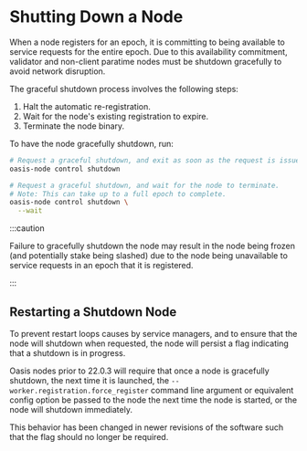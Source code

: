 # Shutting Down a Node

When a node registers for an epoch, it is committing to being available
to service requests for the entire epoch.  Due to this availability
commitment, validator and non-client paratime nodes must be shutdown
gracefully to avoid network disruption.

The graceful shutdown process involves the following steps:

1. Halt the automatic re-registration.
2. Wait for the node's existing registration to expire.
3. Terminate the node binary.

To have the node gracefully shutdown, run:

```bash
# Request a graceful shutdown, and exit as soon as the request is issued.
oasis-node control shutdown

# Request a graceful shutdown, and wait for the node to terminate.
# Note: This can take up to a full epoch to complete.
oasis-node control shutdown \
  --wait
````

:::caution

Failure to gracefully shutdown the node may result in the node being
frozen (and potentially stake being slashed) due to the node being
unavailable to service requests in an epoch that it is registered.

:::

## Restarting a Shutdown Node

To prevent restart loops causes by service managers, and to ensure
that the node will shutdown when requested, the node will persist
a flag indicating that a shutdown is in progress.

Oasis nodes prior to 22.0.3 will require that once a node is gracefully
shutdown, the next time it is launched, the
`--worker.registration.force_register` command line argument or equivalent
config option be passed to the node the next time the node is started,
or the node will shutdown immediately.

This behavior has been changed in newer revisions of the software such
that the flag should no longer be required.
